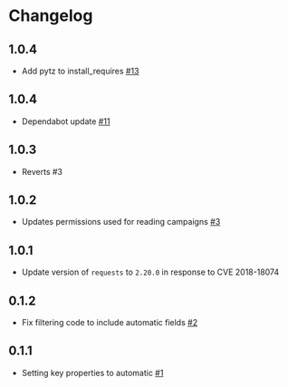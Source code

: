 # Changelog
## 1.0.4
  * Add pytz to install_requires [#13](https://github.com/singer-io/tap-sendgrid/pull/13)

## 1.0.4
  * Dependabot update [#11](https://github.com/singer-io/tap-sendgrid/pull/11)

## 1.0.3
  * Reverts #3

## 1.0.2
  * Updates permissions used for reading campaigns [#3](https://github.com/singer-io/tap-sendgrid/pull/3)

## 1.0.1
  * Update version of `requests` to `2.20.0` in response to CVE 2018-18074

## 0.1.2
  * Fix filtering code to include automatic fields [#2](https://github.com/singer-io/tap-sendgrid/pull/2)

## 0.1.1
  * Setting key properties to automatic [#1](https://github.com/singer-io/tap-sendgrid/pull/1)